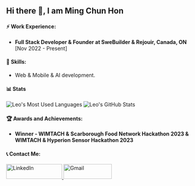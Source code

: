 ## Hi there 👋, I am Ming Chun Hon

#### ⚡ Work Experience:
- **Full Stack Developer & Founder at SweBuilder & Rejouir, Canada, ON** [Nov 2022 - Present]

#### 🌱 Skills:
- Web & Mobile & AI development.

#### 📊 Stats
<p>
  <img src="https://github-readme-stats.vercel.app/api/top-langs/?username=leohonlmc&layout=compact" alt="Leo's Most Used Languages" />
  <img src="https://github-readme-stats.vercel.app/api?username=leohonlmc&show_icons=true" alt="Leo's GitHub Stats" />
</p>

#### 🏆 Awards and Achievements:
- **Winner - WIMTACH & Scarborough Food Network Hackathon 2023 & WIMTACH & Hyperion Sensor Hackathon 2023**

#### 📞 Contact Me:
<a href="https://www.linkedin.com/in/hon-leo-aa12881b2/">
  <img src="https://img.shields.io/badge/LinkedIn-0077B5?style=for-the-badge&logo=linkedin&logoColor=white" alt="LinkedIn" style="width: 150px; height: 40px"/>
</a>
<a href="mailto:fullstackleoh@gmail.com">
  <img src="https://img.shields.io/badge/Gmail-D14836?style=for-the-badge&logo=gmail&logoColor=white" alt="Gmail" style="width: 130px; height: 40px"/>
</a>


